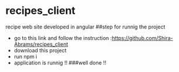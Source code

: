 # recipes_client
recipe web site developed in angular 
##step for runnig the project 
* go to this link and follow the instruction :https://github.com/Shira-Abrams/recipes_client
* download this project
* run npm i
* application is runnig !!
###well done !!

